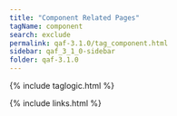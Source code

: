 ```yaml
---
title: "Component Related Pages"
tagName: component
search: exclude
permalink: qaf-3.1.0/tag_component.html
sidebar: qaf_3_1_0-sidebar
folder: qaf-3.1.0
---
```

{% include taglogic.html %}

{% include links.html %}
